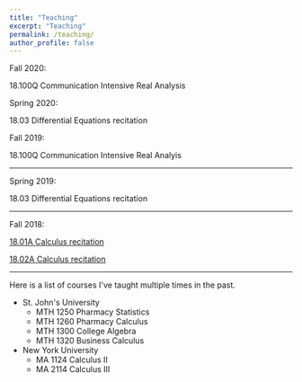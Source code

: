```yaml
---
title: "Teaching"
excerpt: "Teaching"
permalink: /teaching/
author_profile: false
---
```

Fall 2020:

18.100Q Communication Intensive Real Analysis

Spring 2020:

18.03 Differential Equations recitation

Fall 2019:

18.100Q Communication Intensive Real Analyis 

<hr>

Spring 2019:

18.03 Differential Equations recitation

<hr>

Fall 2018:

[18.01A Calculus recitation](/teaching/1801afall2018)

[18.02A Calculus recitation](/teaching/1802afall2018)

<hr>

Here is a list of courses I've taught multiple times in the past.

* St. John's University
    * MTH 1250 Pharmacy Statistics
    * MTH 1260 Pharmacy Calculus
    * MTH 1300 College Algebra
    * MTH 1320 Business Calculus
* New York University
    * MA 1124 Calculus II
    * MA 2114 Calculus III
